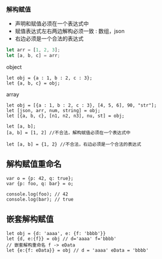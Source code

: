 ### 解构赋值
+ 声明和赋值必须在一个表达式中
+ 赋值表达式左右两边解构必须一致 : 数组，json
+ 右边必须是一个合法的表达式

``` js
let arr = [1, 2, 3];
let [a, b, c] = arr;
```

object
```
let obj = {a : 1, b : 2, c : 3};
let {a, b, c} = obj;
```

array
```
let obj = [{a : 1, b : 2, c : 3}, [4, 5, 6], 90, "str"];
let [json, arr, num, string] = obj;
let [{a, b, c}, [n1, n2, n3], nu, st] = obj;
```

```
let [a, b]; 
[a, b] = [1, 2] //不合法，解构赋值必须在一个表达式中
```

```
let [a, b] = {1, 2} //不合法，右边必须是一个合法的表达式
```


## 解构赋值重命名
```
var o = {p: 42, q: true};
var {p: foo, q: bar} = o;

console.log(foo); // 42
console.log(bar); // true
```

## 嵌套解构赋值
```
let obj = {d: 'aaaa', e: {f: 'bbbb'}}
let {d, e:{f}} = obj // d='aaaa' f='bbbb'
// 嵌套解构重命名 f -> eData
let {e:{f: eData}} = obj // d = 'aaaa' eData = 'bbbb'
```

